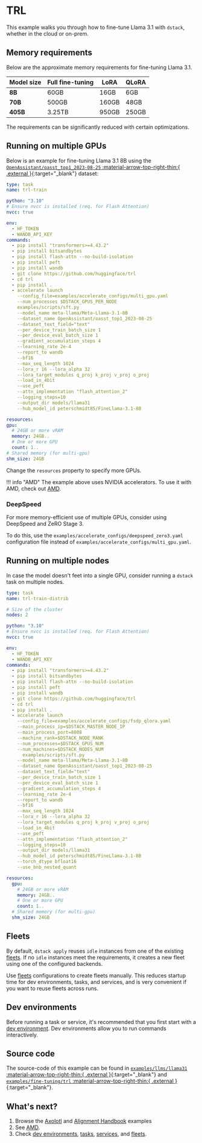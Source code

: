 # TRL

This example walks you through how to fine-tune Llama 3.1 with `dstack`, whether in the cloud or
on-prem.

## Memory requirements

Below are the approximate memory requirements for fine-tuning Llama 3.1.

| Model size | Full fine-tuning | LoRA  | QLoRA |
|------------|------------------|-------|-------|
| **8B**     | 60GB             | 16GB  | 6GB   |
| **70B**    | 500GB            | 160GB | 48GB  |
| **405B**   | 3.25TB           | 950GB | 250GB |

The requirements can be significantly reduced with certain optimizations.

## Running on multiple GPUs

Below is an example for fine-tuning Llama 3.1 8B using
the [`OpenAssistant/oasst_top1_2023-08-25` :material-arrow-top-right-thin:{ .external }](https://huggingface.co/datasets/OpenAssistant/oasst_top1_2023-08-25){:target="_blank"}
dataset:

<div editor-title="examples/fine-tuning/trl/train.dstack.yml"> 

```yaml
type: task
name: trl-train

python: "3.10"
# Ensure nvcc is installed (req. for Flash Attention) 
nvcc: true

env:
  - HF_TOKEN
  - WANDB_API_KEY
commands:
  - pip install "transformers>=4.43.2"
  - pip install bitsandbytes
  - pip install flash-attn --no-build-isolation
  - pip install peft
  - pip install wandb
  - git clone https://github.com/huggingface/trl
  - cd trl
  - pip install .
  - accelerate launch
    --config_file=examples/accelerate_configs/multi_gpu.yaml
    --num_processes $DSTACK_GPUS_PER_NODE 
    examples/scripts/sft.py
    --model_name meta-llama/Meta-Llama-3.1-8B
    --dataset_name OpenAssistant/oasst_top1_2023-08-25
    --dataset_text_field="text"
    --per_device_train_batch_size 1
    --per_device_eval_batch_size 1
    --gradient_accumulation_steps 4
    --learning_rate 2e-4
    --report_to wandb
    --bf16
    --max_seq_length 1024
    --lora_r 16 --lora_alpha 32
    --lora_target_modules q_proj k_proj v_proj o_proj
    --load_in_4bit
    --use_peft
    --attn_implementation "flash_attention_2"
    --logging_steps=10
    --output_dir models/llama31
    --hub_model_id peterschmidt85/FineLlama-3.1-8B

resources:
gpu:
  # 24GB or more vRAM
  memory: 24GB..
  # One or more GPU
  count: 1..
# Shared memory (for multi-gpu)
shm_size: 24GB
```

</div>

Change the `resources` property to specify more GPUs.

!!! info "AMD"
    The example above uses NVIDIA accelerators. To use it with AMD, check out [AMD](https://dstack.ai/examples/accelerators/amd#trl).

### DeepSpeed

For more memory-efficient use of multiple GPUs, consider using DeepSpeed and ZeRO Stage 3.

To do this, use the `examples/accelerate_configs/deepspeed_zero3.yaml` configuration file instead of 
`examples/accelerate_configs/multi_gpu.yaml`.

## Running on multiple nodes

In case the model doesn't feet into a single GPU, consider running a `dstack` task on multiple nodes.

<div editor-title="examples/fine-tuning/trl/train.dstack.yml"> 

```yaml
type: task
name: trl-train-distrib

# Size of the cluster
nodes: 2

python: "3.10"
# Ensure nvcc is installed (req. for Flash Attention) 
nvcc: true

env:
  - HF_TOKEN
  - WANDB_API_KEY
commands:
  - pip install "transformers>=4.43.2"
  - pip install bitsandbytes
  - pip install flash-attn --no-build-isolation
  - pip install peft
  - pip install wandb
  - git clone https://github.com/huggingface/trl
  - cd trl
  - pip install .
  - accelerate launch
    --config_file=examples/accelerate_configs/fsdp_qlora.yaml 
    --main_process_ip=$DSTACK_MASTER_NODE_IP
    --main_process_port=8008
    --machine_rank=$DSTACK_NODE_RANK
    --num_processes=$DSTACK_GPUS_NUM
    --num_machines=$DSTACK_NODES_NUM
      examples/scripts/sft.py
    --model_name meta-llama/Meta-Llama-3.1-8B
    --dataset_name OpenAssistant/oasst_top1_2023-08-25
    --dataset_text_field="text"
    --per_device_train_batch_size 1
    --per_device_eval_batch_size 1
    --gradient_accumulation_steps 4
    --learning_rate 2e-4
    --report_to wandb
    --bf16
    --max_seq_length 1024
    --lora_r 16 --lora_alpha 32
    --lora_target_modules q_proj k_proj v_proj o_proj
    --load_in_4bit
    --use_peft
    --attn_implementation "flash_attention_2"
    --logging_steps=10
    --output_dir models/llama31
    --hub_model_id peterschmidt85/FineLlama-3.1-8B
    --torch_dtype bfloat16
    --use_bnb_nested_quant

resources:
  gpu:
    # 24GB or more vRAM
    memory: 24GB..
    # One or more GPU
    count: 1..
  # Shared memory (for multi-gpu)
  shm_size: 24GB
```

</div>

[//]: # (TODO: Find a better example for a multi-node training)

## Fleets

By default, `dstack apply` reuses `idle` instances from one of the existing [fleets](https://dstack.ai/docs/fleets).
If no `idle` instances meet the requirements, it creates a new fleet using one of the configured backends.

Use [fleets](https://dstack.ai/docs/fleets.md) configurations to create fleets manually. This reduces startup time for dev environments,
tasks, and services, and is very convenient if you want to reuse fleets across runs.

## Dev environments

Before running a task or service, it's recommended that you first start with
a [dev environment](https://dstack.ai/docs/dev-environments). Dev environments
allow you to run commands interactively.

## Source code

The source-code of this example can be found in 
[`examples/llms/llama31` :material-arrow-top-right-thin:{ .external }](https://github.com/dstackai/dstack/blob/master/examples/llms/llama31){:target="_blank"}
and [`examples/fine-tuning/trl` :material-arrow-top-right-thin:{ .external }](https://github.com/dstackai/dstack/blob/master/examples/fine-tuning/trl){:target="_blank"}.

## What's next?

1. Browse the [Axolotl](https://dstack.ai/docs/examples/fine-tuning/axolotl) 
   and [Alignment Handbook](https://dstack.ai/docs/examples/fine-tuning/alignment-handbook) examples
2. See [AMD](https://dstack.ai/examples/accelerators/amd#axolotl). 
3. Check [dev environments](https://dstack.ai/docs/dev-environments), [tasks](https://dstack.ai/docs/tasks), 
   [services](https://dstack.ai/docs/services), and [fleets](https://dstack.ai/docs/fleets).
